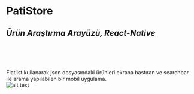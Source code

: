 # PatiStore

## _Ürün Araştırma Arayüzü, React-Native_
<br/><br/>
<br/><br/>
Flatlist kullanarak json dosyasındaki ürünleri ekrana bastıran ve searchbar ile arama yapılabilen bir mobil uygulama.
<br/>
![alt text](https://resimyukle.io/r/Jd3dRpS9Qv)
